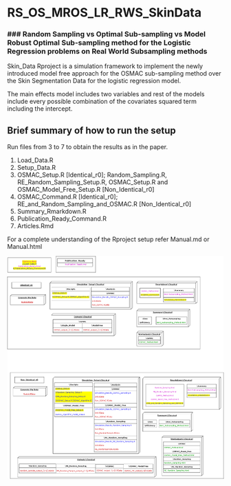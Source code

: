 
# RS_OS_MROS_LR_RWS_SkinData

### ### Random Sampling vs Optimal Sub-sampling vs Model Robust Optimal Sub-sampling method for the Logistic Regression problems on Real World Subsampling methods 

<!-- badges: start -->
<!-- badges: end -->

Skin_Data Rproject is a simulation framework to implement the newly introduced model free approach for the OSMAC sub-sampling method over the Skin Segmentation Data for the logistic regression model.

The main effects model includes two variables and rest of the models include every possible combination of the covariates squared term including the intercept.

## Brief summary of how to run the setup

Run files from 3 to 7 to obtain the results as in the paper.

1. Load_Data.R
2. Setup_Data.R
3. OSMAC_Setup.R [Identical_r0]; Random_Sampling.R, RE_Random_Sampling_Setup.R, OSMAC_Setup.R and OSMAC_Model_Free_Setup.R [Non_Identical_r0]
4. OSMAC_Command.R [Identical_r0]; RE_and_Random_Sampling_and_OSMAC.R [Non_Identical_r0]
5. Summary_Rmarkdown.R
6. Publication_Ready_Command.R
7. Articles.Rmd

For a complete understanding of the Rproject setup refer Manual.md or Manual.html

![](Images/Brief_FullDiagram.png)
